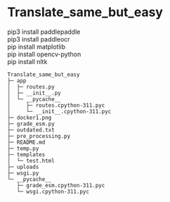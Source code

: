 # Translate_same_but_easy


pip3 install paddlepaddle\
pip3 install paddleocr \
pip install matplotlib\
pip install opencv-python\
pip install nltk
```
Translate_same_but_easy
├─ app
│  ├─ routes.py
│  ├─ __init__.py
│  └─ __pycache__
│     ├─ routes.cpython-311.pyc
│     └─ __init__.cpython-311.pyc
├─ docker1.png
├─ grade_esm.py
├─ outdated.txt
├─ pre_processing.py
├─ README.md
├─ temp.py
├─ templates
│  └─ test.html
├─ uploads
├─ wsgi.py
└─ __pycache__
   ├─ grade_esm.cpython-311.pyc
   └─ wsgi.cpython-311.pyc

```